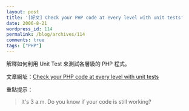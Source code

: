 ```yaml
---
layout: post
title: '[好文] Check your PHP code at every level with unit tests'
date: 2006-8-21
wordpress_id: 114
permalink: /blog/archives/114
comments: true
tags: ["PHP"]
---
```


解釋如何利用 Unit Test 來測試各層級的 PHP 程式。

文章網址：[Check your PHP code at every level with unit tests](http://www-128.ibm.com/developerworks/opensource/library/os-php-unit/) 

重點提示：
<blockquote>

It's 3 a.m. Do you know if your code is still working?
</blockquote>
